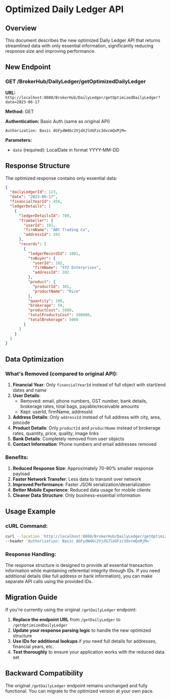 # Optimized Daily Ledger API

## Overview
This document describes the new optimized Daily Ledger API that returns streamlined data with only essential information, significantly reducing response size and improving performance.

## New Endpoint

### GET /BrokerHub/DailyLedger/getOptimizedDailyLedger

**URL:** `http://localhost:8080/BrokerHub/DailyLedger/getOptimizedDailyLedger?date=2023-06-17`

**Method:** GET

**Authentication:** Basic Auth (same as original API)
```
Authorization: Basic dGFydW46c2VjdXJlUGFzc3dvcmQxMjM=
```

**Parameters:**
- `date` (required): LocalDate in format YYYY-MM-DD

## Response Structure

The optimized response contains only essential data:

```json
{
  "dailyLedgerId": 123,
  "date": "2023-06-17",
  "financialYearId": 456,
  "ledgerDetails": [
    {
      "ledgerDetailsId": 789,
      "fromSeller": {
        "userId": 101,
        "firmName": "ABC Trading Co",
        "addressId": 201
      },
      "records": [
        {
          "ledgerRecordId": 1001,
          "toBuyer": {
            "userId": 102,
            "firmName": "XYZ Enterprises",
            "addressId": 202
          },
          "product": {
            "productId": 301,
            "productName": "Rice"
          },
          "quantity": 100,
          "brokerage": 50,
          "productCost": 5000,
          "totalProductsCost": 500000,
          "totalBrokerage": 5000
        }
      ]
    }
  ]
}
```

## Data Optimization

### What's Removed (compared to original API):

1. **Financial Year**: Only `financialYearId` instead of full object with start/end dates and name
2. **User Details**: 
   - Removed: email, phone numbers, GST number, bank details, brokerage rates, total bags, payable/receivable amounts
   - Kept: userId, firmName, addressId
3. **Address Details**: Only `addressId` instead of full address with city, area, pincode
4. **Product Details**: Only `productId` and `productName` instead of brokerage rates, quantity, price, quality, image links
5. **Bank Details**: Completely removed from user objects
6. **Contact Information**: Phone numbers and email addresses removed

### Benefits:

1. **Reduced Response Size**: Approximately 70-80% smaller response payload
2. **Faster Network Transfer**: Less data to transmit over network
3. **Improved Performance**: Faster JSON serialization/deserialization
4. **Better Mobile Experience**: Reduced data usage for mobile clients
5. **Cleaner Data Structure**: Only business-essential information

## Usage Example

### cURL Command:
```bash
curl --location 'http://localhost:8080/BrokerHub/DailyLedger/getOptimizedDailyLedger?date=2023-06-17' \
--header 'Authorization: Basic dGFydW46c2VjdXJlUGFzc3dvcmQxMjM='
```

### Response Handling:
The response structure is designed to provide all essential transaction information while maintaining referential integrity through IDs. If you need additional details (like full address or bank information), you can make separate API calls using the provided IDs.

## Migration Guide

If you're currently using the original `/getDailyLedger` endpoint:

1. **Replace the endpoint URL** from `/getDailyLedger` to `/getOptimizedDailyLedger`
2. **Update your response parsing logic** to handle the new optimized structure
3. **Use IDs for additional lookups** if you need full details for addresses, financial years, etc.
4. **Test thoroughly** to ensure your application works with the reduced data set

## Backward Compatibility

The original `/getDailyLedger` endpoint remains unchanged and fully functional. You can migrate to the optimized version at your own pace.

